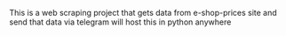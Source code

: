 This is a web scraping project that gets data from e-shop-prices site and send that data via telegram
will host this in python anywhere 